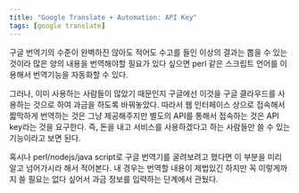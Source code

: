 ```yaml
---
title: "Google Translate + Automation: API Key"
tags: [google translate]
---
```


구글 번역기의 수준이 완벽하진 않아도 적어도 수고를 들인 이상의 결과는 뽑을 수 있는 것이라 많은 양의 내용을 번역해야할 필요가 있다 싶으면 perl 같은 스크립트 언어를 이용해서 번역기능을 자동화할 수 있다.

그러나, 이미 사용하는 사람들이 많았기 때문인지 구글에선 이것을 구글 클라우드를 사용하는 것으로 하여 과금을 하도록 바꿔놓았다. 따라서 웹 인터페이스 상으로 접속해서 짧막하게 번역하는 것은 그냥 제공해주지만 별도의 API를 통해서 접속하는 것은 API key라는 것을 요구한다. 즉, 돈을 내고 서비스를 사용하겠다고 하는 사람들만 쓸 수 있는 기능이라고 보면 된다.

혹시나 perl/nodejs/java script로 구글 번역기를 굴려보려고 했다면 이 부분을 미리 알고 넘어가시라 해서 적어본다. 내 경우는 번역할 내용이 제법있긴 하지만 꼭 이렇게까지 쓸 필요는 없다 싶어서 과금 정보를 입력하는 단계에서 관뒀다.

